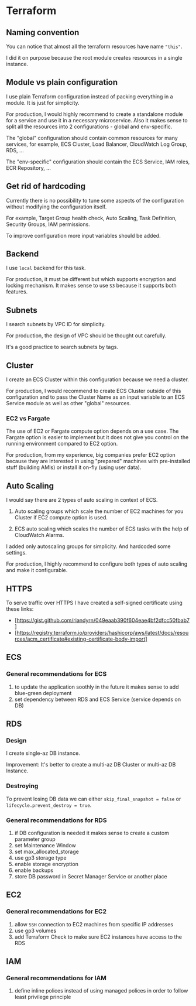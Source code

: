 # Terraform

## Naming convention

You can notice that almost all the terraform resources have name `"this"`.

I did it on purpose because the root module creates resources in a single instance.

## Module vs plain configuration

I use plain Terraform configuration instead of packing everything in a module. It is just for simplicity.

For production, I would highly recommend to create a standalone module for a service and use it in a necessary microservice.
Also it makes sense to split all the resources into 2 configurations - global and env-specific.

The "global" configuration should contain common resources for many services, for example, ECS Cluster, Load Balancer, CloudWatch Log Group, RDS, ...

The "env-specific" configuration should contain the ECS Service, IAM roles, ECR Repository, ...

## Get rid of hardcoding

Currently there is no possibility to tune some aspects of the configuration without modifying the configuration itself.

For example, Target Group health check, Auto Scaling, Task Definition, Security Groups, IAM permissions.

To improve configuration more input variables should be added.

## Backend

I use `local` backend for this task.

For production, it must be different but which supports encryption and locking mechanism.
It makes sense to use `S3` because it supports both features.

## Subnets

I search subnets by VPC ID for simplicity.

For production, the design of VPC should be thought out carefully.

It's a good practice to search subnets by tags.

## Cluster

I create an ECS Cluster within this configuration because we need a cluster.

For production, I would recommend to create ECS Cluster outside of this configuration and to pass the Cluster Name as an input variable to an ECS Service module as well as other "global" resources.

### EC2 vs Fargate

The use of EC2 or Fargate compute option depends on a use case.
The Fargate option is easier to implement but it does not give you control on the running environment compared to EC2 option.

For production, from my experience, big companies prefer EC2 option because they are interested in using "prepared" machines with pre-installed stuff (building AMIs) or install it on-fly (using user data).

## Auto Scaling

I would say there are 2 types of auto scaling in context of ECS.

1. Auto scaling groups which scale the number of EC2 machines for you Cluster if EC2 compute option is used.

2. ECS auto scaling which scales the number of ECS tasks with the help of CloudWatch Alarms.

I added only autoscaling groups for simplicity. And hardcoded some settings.

For production, I highly recommend to configure both types of auto scaling and make it configurable.

## HTTPS

To serve traffic over HTTPS I have created a self-signed certificate using these links:

* [https://gist.github.com/riandyrn/049eaab390f604eae4bf2dfcc50fbab7]
* [https://registry.terraform.io/providers/hashicorp/aws/latest/docs/resources/acm_certificate#existing-certificate-body-import]

## ECS

### General recommendations for ECS

1. to update the application soothly in the future it makes sense to add blue-green deployment
2. set dependency between RDS and ECS Service (service depends on DB)

## RDS

### Design

I create single-az DB instance.

Improvement: It's better to create a multi-az DB Cluster or multi-az DB Instance.

### Destroying

To prevent losing DB data we can either `skip_final_snapshot = false` or `lifecycle.prevent_destroy = true`.

### General recommendations for RDS

1. if DB configuration is needed it makes sense to create a custom parameter group
2. set Maintenance Window
3. set max_allocated_storage
4. use gp3 storage type
5. enable storage encryption
6. enable backups
7. store DB password in Secret Manager Service or another place

## EC2

### General recommendations for EC2

1. allow `SSH` connection to EC2 machines from specific IP addresses
2. use gp3 volumes
3. add Terraform Check to make sure EC2 instances have access to the RDS

## IAM

### General recommendations for IAM

1. define inline polices instead of using managed polices in order to follow least privilege principle

